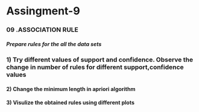 # Assingment-9
### 09 .ASSOCIATION RULE
##### Prepare rules for the all the data sets 
### 1) Try different values of support and confidence. Observe the change in number of rules for different support,confidence values
#### 2) Change the minimum length in apriori algorithm
#### 3) Visulize the obtained rules using different plots 
